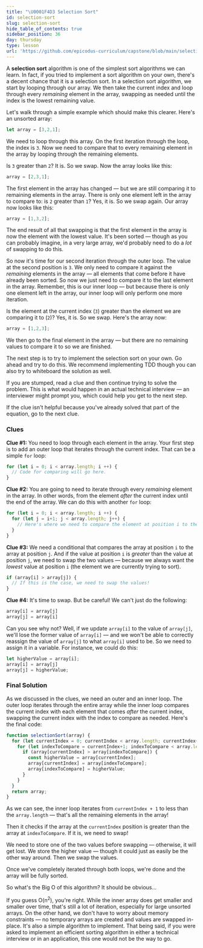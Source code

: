 ```yaml
---
title: "\U0001F4D3 Selection Sort"
id: selection-sort
slug: selection-sort
hide_table_of_contents: true
sidebar_position: 36
day: thursday
type: lesson
url: 'https://github.com/epicodus-curriculum/capstone/blob/main/selection_sort.md'
---
```


A **selection sort** algorithm is one of the simplest sort algorithms we can learn. In fact, if you tried to implement a sort algorithm on your own, there's a decent chance that it is a selection sort. In a selection sort algorithm, we start by looping through our array. We then take the current index and loop through every _remaining_ element in the array, swapping as needed until the index is the lowest remaining value.

Let's walk through a simple example which should make this clearer. Here's an unsorted array:

```js
let array = [3,2,1];
```

We need to loop through this array. On the first iteration through the loop, the index is `3`. Now we need to compare that to every remaining element in the array by looping through the remaining elements.

Is `3` greater than `2`? It is. So we swap. Now the array looks like this:

```js
array = [2,3,1];
```

The first element in the array has changed — but we are still comparing it to remaining elements in the array. There is only one element left in the array to compare to: is `2` greater than `1`? Yes, it is. So we swap again. Our array now looks like this:

```js
array = [1,3,2];
```

The end result of all that swapping is that the first element in the array is now the element with the lowest value. It's been sorted — though as you can probably imagine, in a very large array, we'd probably need to do a _lot_ of swapping to do this.

So now it's time for our second iteration through the outer loop. The value at the second position is `3`. We only need to compare it against the _remaining_ elements in the array — all elements that come before it have already been sorted. So now we just need to compare it to the last element in the array. Remember, this is our inner loop — but because there is only one element left in the array, our inner loop will only perform one more iteration.

Is the element at the current index (`3`) greater than the element we are comparing it to (`2`)? Yes, it is. So we swap. Here's the array now:

```js
array = [1,2,3];
```

We then go to the final element in the array — but there are no remaining values to compare it to so we are finished.

The next step is to try to implement the selection sort on your own. Go ahead and try to do this. We recommend implementing TDD though you can also try to whiteboard the solution as well.

If you are stumped, read a clue and then continue trying to solve the problem. This is what would happen in an actual technical interview — an interviewer might prompt you, which could help you get to the next step.

If the clue isn't helpful because you've already solved that part of the equation, go to the next clue.

### Clues

**Clue #1:** You need to loop through each element in the array. Your first step is to add an outer loop that iterates through the current index. That can be a simple `for` loop:

```js
for (let i = 0; i < array.length; i ++) {
  // Code for comparing will go here.
}
```

**Clue #2:** You are going to need to iterate through every _remaining_ element in the array. In other words, from the element _after_ the current index until the end of the array. We can do this with another `for` loop:

```js
for (let i = 0; i < array.length; i ++) {
  for (let j = i+1; j < array.length; j++) {
    // Here's where we need to compare the element at position i to the element at position j.
  }
}
```

**Clue #3:** We need a conditional that compares the array at position `i` to the array at position `j`. And if the value at position `i` is _greater_ than the value at position `j`, we need to swap the two values — because we always want the _lowest_ value at position `i` (the element we are currently trying to sort).

```js
if (array[i] > array[j]) {
  // If this is the case, we need to swap the values!
}
```

**Clue #4:** It's time to swap. But be careful! We can't just do the following:

```js
array[i] = array[j]
array[j] = array[i]
```

Can you see why not? Well, if we update `array[i]` to the value of `array[j]`, we'll lose the former value of `array[i]` — and we won't be able to correctly reassign the value of `array[j]` to what `array[i]` used to be. So we need to assign it in a variable. For instance, we could do this:

```js
let higherValue = array[i];
array[i] = array[j]
array[j] = higherValue;
```

### Final Solution

As we discussed in the clues, we need an outer and an inner loop. The outer loop iterates through the entire array while the inner loop compares the current index with each element that comes _after_ the current index, swapping the current index with the index to compare as needed. Here's the final code:

```js
function selectionSort(array) {
  for (let currentIndex = 0; currentIndex < array.length; currentIndex++) {
    for (let indexToCompare = currentIndex+1; indexToCompare < array.length; indexToCompare++) {
      if (array[currentIndex] > array[indexToCompare]) {
        const higherValue = array[currentIndex];
        array[currentIndex] = array[indexToCompare];
        array[indexToCompare] = higherValue;
      }
    }
  }
  return array;
}
```

As we can see, the inner loop iterates from `currentIndex + 1` to less than the `array.length` — that's all the remaining elements in the array!

Then it checks if the array at the `currentIndex` position is greater than the array at `indexToCompare`. If it is, we need to swap!

We need to store one of the two values before swapping — otherwise, it will get lost. We store the higher value — though it could just as easily be the other way around. Then we swap the values.

Once we've completely iterated through both loops, we're done and the array will be fully sorted.

So what's the Big O of this algorithm? It should be obvious...

If you guess O(n<sup>2</sup>), you're right. While the inner array does get smaller and smaller over time, that's still a lot of iteration, especially for large unsorted arrays. On the other hand, we don't have to worry about memory constraints — no temporary arrays are created and values are swapped in-place. It's also a simple algorithm to implement. That being said, if you were asked to implement an efficient sorting algorithm in either a technical interview or in an application, this one would not be the way to go.
